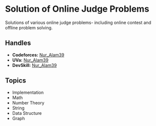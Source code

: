 # Solution of Online Judge Problems
Solutions of various online judge problems- including online contest and offline problem solving.

## Handles

 - **Codeforces:** [Nur_Alam39](http://codeforces.com/profile/Nur_Alam39)
- **UVa:** [Nur_Alam39](https://uhunt.onlinejudge.org/id/753080)
- **DevSkill:** [Nur_Alam39](https://devskill.com/Home/PublicProfile/Nur_Alam39)


## Topics

- Implementation
 - Math
 - Number Theory
  - String
  - Data Structure
   - Graph
